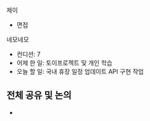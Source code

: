 
제이
- 면접

네모네모
 - 컨디션: 7
- 어제 한 일: 토이프로젝트 및 개인 학습 
- 오늘 할 일: 국내 휴장 일정 업데이트 API 구현 작업

## 전체 공유 및 논의
- 
